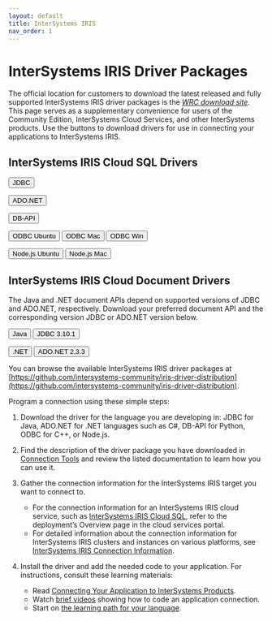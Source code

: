 ```yaml
---
layout: default
title: InterSystems IRIS
nav_order: 1
---
```

# InterSystems IRIS Driver Packages

The official location for customers to download the latest released and fully supported InterSystems IRIS driver packages is the [*WRC download site*](https://wrc.intersystems.com/wrc/coDistGen.csp). This page serves as a supplementary convenience for users of the Community Edition, InterSystems Cloud Services, and other InterSystems products. Use the buttons to download drivers for use in connecting your applications to InterSystems IRIS. 

## InterSystems IRIS Cloud SQL Drivers
<button class="btn" onclick="document.getElementById('java').click()">JDBC</button>
<a id="java" href="https://github.com/intersystems-community/iris-driver-distribution/blob/main/JDBC/JDK18/intersystems-jdbc-3.8.4.jar?raw=true" download target="_blank" hidden></a>

<button class="btn" onclick="document.getElementById('dotnet').click()">ADO.NET</button>
<a id="dotnet" href="https://github.com/intersystems-community/iris-driver-distribution/blob/main/ADO.NET/InterSystems.Data.IRISClient.2.3.3.nupkg?raw=true" download target="_blank" hidden></a>

<button class="btn" onclick="document.getElementById('python').click()">DB-API</button>
<a id="python" href="https://github.com/grongierisc/iris-driver-distribution/raw/main/DB-API/intersystems_irispython-3.2.0-py3-none-any.whl?raw=true" download target="_blank" hidden></a>

<button class="btn" onclick="document.getElementById('ODBCUbuntu').click()">ODBC Ubuntu</button>
<a id="ODBCUbuntu" href="https://github.com/intersystems-community/iris-driver-distribution/blob/main/ODBC/lnxubuntu2204/ODBC-2023.1.0.229.0-lnxubuntu2204x64.tar.gz?raw=true" download target="_blank" hidden></a>  <button class="btn" onclick="document.getElementById('ODBCMac').click()">ODBC Mac</button>
<a id="ODBCMac" href="https://github.com/intersystems-community/iris-driver-distribution/blob/main/ODBC/mac/ODBC-2023.1.0.229.0-macos.tar.gz?raw=true" download target="_blank" hidden></a>  <button class="btn" onclick="document.getElementById('ODBCWin').click()">ODBC Win</button>
<a id="ODBCWin" href="https://github.com/intersystems-community/iris-driver-distribution/blob/main/ODBC/windows/ODBC-2023.1.0.229.0-win_x64.exe?raw=true" download target="_blank" hidden></a>

<button class="btn" onclick="document.getElementById('NodeUbuntu').click()">Node.js Ubuntu</button>
<a id="NodeUbuntu" href="https://github.com/intersystems-community/iris-driver-distribution/blob/main/Node.js/lnxubuntu/NodeJS-2022.1.0.209.0-lnxubuntu2004x64.tar.gz?raw=true" download target="_blank" hidden></a>  <button class="btn" onclick="document.getElementById('NodeMac').click()">Node.js Mac</button>
<a id="NodeMac" href="https://github.com/intersystems-community/iris-driver-distribution/blob/main/Node.js/mac/NodeJS-2022.1.0.209.0-macx64.tar.gz?raw=true" download target="_blank" hidden></a> <!-- <button class="btn" onclick="document.getElementById('NodeWin').click()">Node.js Win</button>
 <a id="NodeWin" href="https://github.com/intersystems-community/iris-driver-distribution/blob/main/Node.js/win/NodeJS-2022.1.0.209.0-win_x64.exe?raw=true" download target="_blank" hidden></a> -->

## InterSystems IRIS Cloud Document Drivers
The Java and .NET document APIs depend on supported versions of JDBC and ADO.NET, respectively. Download your preferred document API and the corresponding version JDBC or ADO.NET version below.

<button class="btn" onclick="document.getElementById('java-document').click()">Java</button>
<a id="java-document" href="https://github.com/intersystems-community/iris-driver-distribution/blob/main/JDBC/JDK18/intersystems-document-1.0.1.jar?raw=true" download target="_blank" hidden></a>  <button class="btn" onclick="document.getElementById('jdbc-document').click()">JDBC 3.10.1</button>
<a id="jdbc-document" href="https://github.com/intersystems-community/iris-driver-distribution/blob/main/JDBC/JDK18/intersystems-jdbc-3.10.1.jar?raw=true" download target="_blank" hidden></a>


<button class="btn" onclick="document.getElementById('dotnet-document').click()">.NET</button>
<a id="dotnet-document" href="https://github.com/intersystems-community/iris-driver-distribution/blob/main/ADO.NET/InterSystems.Data.Document.1.0.1.nupkg?raw=true" download target="_blank" hidden></a>  <button class="btn" onclick="document.getElementById('adonet-document').click()">ADO.NET 2.3.3</button>
<a id="adonet-document" href="https://github.com/intersystems-community/iris-driver-distribution/blob/main/ADO.NET/InterSystems.Data.IRISClient.2.3.3.nupkg?raw=true" download target="_blank" hidden></a>

You can browse the available InterSystems IRIS driver packages at [https://github.com/intersystems-community/iris-driver-distribution](https://github.com/intersystems-community/iris-driver-distribution).

Program a connection using these simple steps:

1. Download the driver for the language you are developing in: JDBC for Java, ADO.NET for .NET languages such as C#, DB-API for Python, ODBC for C++, or Node.js.

2. Find the description of the driver package you have downloaded in <a href="https://docs.intersystems.com/components/csp/docbook/DocBook.UI.Page.cls?KEY=PAGE_extconnex" target="_blank">Connection Tools</a> and review the listed documentation to learn how you can use it.

2. Gather the connection information for the InterSystems IRIS target you want to connect to. 

	- For the connection information for an InterSystems IRIS cloud service, such as <a href="https://docs.intersystems.com/services/csp/docbook/DocBook.UI.Page.cls?KEY=PAGE_iriscloudsql" target="_blank">InterSystems IRIS Cloud SQL</a>, refer to the deployment’s Overview page in the cloud services portal. 
	- For detailed information about the connection information for InterSystems IRIS clusters and instances on various platforms, see <a href="https://docs.intersystems.com/irislatest/csp/docbook/DocBook.UI.Page.cls?KEY=AB_idesetup#AB_idesetup_info" target="_blank">InterSystems IRIS Connection Information</a>.

3. Install the driver and add the needed code to your application. For instructions, consult these learning materials:

	- Read <a href="https://docs.intersystems.com/components/csp/docbook/DocBook.UI.Page.cls?KEY=GDRIVE" target="_blank">Connecting Your Application to InterSystems Products</a>. 
	- Watch <a href="https://learning.intersystems.com/course/view.php?name=IRISCloudConnect" target="_blank">brief videos</a> showing how to code an application connection.
	- Start on <a href="https://learning.intersystems.com/course/view.php?name=LanguagesLPs" target="_blank">the learning path for your language</a>.
